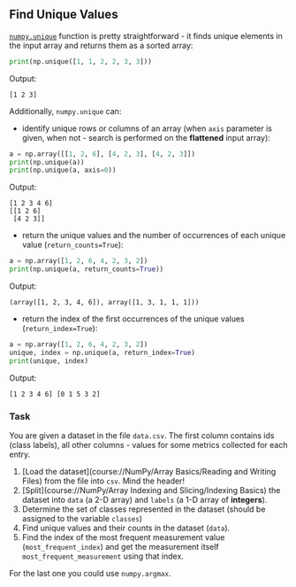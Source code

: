 ## Find Unique Values

[`numpy.unique`](https://numpy.org/doc/stable/reference/generated/numpy.unique.html) function is pretty 
straightforward - it finds unique elements in the input array and returns them as a sorted array:

```python
print(np.unique([1, 1, 2, 2, 3, 3]))
```
Output:
```text
[1 2 3]
```
Additionally, `numpy.unique` can:

- identify unique rows or columns of an array (when `axis` parameter is given, when not - search is performed on the **flattened** input array):

```python
a = np.array([[1, 2, 6], [4, 2, 3], [4, 2, 3]])
print(np.unique(a))
print(np.unique(a, axis=0))
```
Output:
```text
[1 2 3 4 6]
[[1 2 6]
 [4 2 3]]
```

- return the unique values and the number of occurrences of each unique value (`return_counts=True`):
```python
a = np.array([1, 2, 6, 4, 2, 3, 2])
print(np.unique(a, return_counts=True))
```
Output:
```text
(array([1, 2, 3, 4, 6]), array([1, 3, 1, 1, 1]))
```

- return the index of the first occurrences of the unique values (`return_index=True`):

```python
a = np.array([1, 2, 6, 4, 2, 3, 2])
unique, index = np.unique(a, return_index=True)
print(unique, index)
```
Output:
```text
[1 2 3 4 6] [0 1 5 3 2]
```
### Task
You are given a dataset in the file `data.csv`. The first column contains ids (class labels),
all other columns - values for some metrics collected for each entry.
1. [Load the dataset](course://NumPy/Array Basics/Reading and Writing Files) from the file into `csv`. Mind the header!
2. [Split](course://NumPy/Array Indexing and Slicing/Indexing Basics) the dataset into `data` (a 2-D array) and `labels` (a 1-D array of **integers**).
3. Determine the set of classes represented in the dataset (should be assigned to 
the variable `classes`)
4. Find unique values and their counts in the dataset (`data`).
5. Find the index of the most frequent measurement value (`most_frequent_index`) and get the measurement itself
`most_frequent_measurement` using that index.

<div class="hint">For the last one you could use <code>numpy.argmax</code>.</div>
